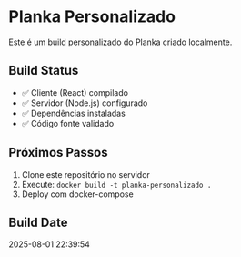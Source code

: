 # Planka Personalizado

Este é um build personalizado do Planka criado localmente.

## Build Status
- ✅ Cliente (React) compilado
- ✅ Servidor (Node.js) configurado  
- ✅ Dependências instaladas
- ✅ Código fonte validado

## Próximos Passos
1. Clone este repositório no servidor
2. Execute: `docker build -t planka-personalizado .`
3. Deploy com docker-compose

## Build Date
2025-08-01 22:39:54
